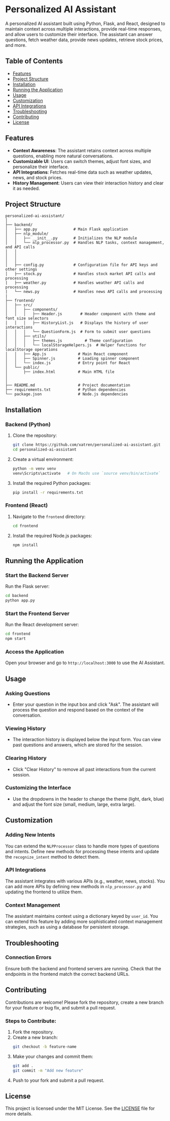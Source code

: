 # Personalized AI Assistant

A personalized AI assistant built using Python, Flask, and React, designed to maintain context across multiple interactions, provide real-time responses, and allow users to customize their interface. The assistant can answer questions, fetch weather data, provide news updates, retrieve stock prices, and more.

## Table of Contents

- [Features](#features)
- [Project Structure](#project-structure)
- [Installation](#installation)
- [Running the Application](#running-the-application)
- [Usage](#usage)
- [Customization](#customization)
- [API Integrations](#api-integrations)
- [Troubleshooting](#troubleshooting)
- [Contributing](#contributing)
- [License](#license)

## Features

- **Context Awareness**: The assistant retains context across multiple questions, enabling more natural conversations.
- **Customizable UI**: Users can switch themes, adjust font sizes, and personalize their interface.
- **API Integrations**: Fetches real-time data such as weather updates, news, and stock prices.
- **History Management**: Users can view their interaction history and clear it as needed.

## Project Structure

```
personalized-ai-assistant/
│
├── backend/
│   ├── app.py                # Main Flask application
│   ├── nlp_module/
│   │   ├── __init__.py       # Initializes the NLP module
│   │   └── nlp_processor.py  # Handles NLP tasks, context management, and API calls
│   │            
│   │           
│   │              
│   ├── config.py             # Configuration file for API keys and other settings
│   ├── stock.py              # Handles stock market API calls and processing
|   ├── weather.py            # Handles weather API calls and processing
|   └── news.py               # Handles news API calls and processing
|
├── frontend/
│   ├── src/
│   │   ├── components/
│   │   │   ├── Header.js        # Header component with theme and font size selectors
│   │   │   ├── HistoryList.js   # Displays the history of user interactions
│   │   │   └── QuestionForm.js  # Form to submit user questions
│   │   ├── utils/
│   │   │   ├── themes.js          # Theme configuration
│   │   │   └── localStorageHelpers.js  # Helper functions for localStorage operations
│   │   ├── App.js              # Main React component
│   │   ├── Spinner.js          # Loading spinner component
│   │   └── index.js            # Entry point for React
│   └── public/
│       ├── index.html          # Main HTML file
│       
│
├── README.md                   # Project documentation
├── requirements.txt            # Python dependencies
└── package.json                # Node.js dependencies

```

## Installation

### Backend (Python)
1. Clone the repository:
   ```bash
   git clone https://github.com/xatren/personalized-ai-assistant.git
   cd personalized-ai-assistant
   ```

2. Create a virtual environment:
   ```bash
   python -m venv venv
   venv\Scripts\activate   # On MacOs use `source venv/bin/activate`
   ```

3. Install the required Python packages:
   ```bash
   pip install -r requirements.txt
   ```

### Frontend (React)
1. Navigate to the `frontend` directory:
   ```bash
   cd frontend
   ```

2. Install the required Node.js packages:
   ```bash
   npm install
   ```

## Running the Application

### Start the Backend Server

Run the Flask server:
```bash
cd backend
python app.py
```

### Start the Frontend Server

Run the React development server:
```bash
cd frontend
npm start
```

### Access the Application

Open your browser and go to `http://localhost:3000` to use the AI Assistant.

## Usage

### Asking Questions

- Enter your question in the input box and click "Ask". The assistant will process the question and respond based on the context of the conversation.
  
### Viewing History

- The interaction history is displayed below the input form. You can view past questions and answers, which are stored for the session.

### Clearing History

- Click "Clear History" to remove all past interactions from the current session.

### Customizing the Interface

- Use the dropdowns in the header to change the theme (light, dark, blue) and adjust the font size (small, medium, large, extra large).

## Customization

### Adding New Intents

You can extend the `NLPProcessor` class to handle more types of questions and intents. Define new methods for processing these intents and update the `recognize_intent` method to detect them.

### API Integrations

The assistant integrates with various APIs (e.g., weather, news, stocks). You can add more APIs by defining new methods in `nlp_processor.py` and updating the frontend to utilize them.

### Context Management

The assistant maintains context using a dictionary keyed by `user_id`. You can extend this feature by adding more sophisticated context management strategies, such as using a database for persistent storage.

## Troubleshooting

### Connection Errors

Ensure both the backend and frontend servers are running. Check that the endpoints in the frontend match the correct backend URLs.

## Contributing

Contributions are welcome! Please fork the repository, create a new branch for your feature or bug fix, and submit a pull request.

### Steps to Contribute:
1. Fork the repository.
2. Create a new branch:
   ```bash
   git checkout -b feature-name
   ```
3. Make your changes and commit them:
   ```bash
   git add .
   git commit -m "Add new feature"
   ```
4. Push to your fork and submit a pull request.

## License

This project is licensed under the MIT License. See the [LICENSE](LICENSE) file for more details.
